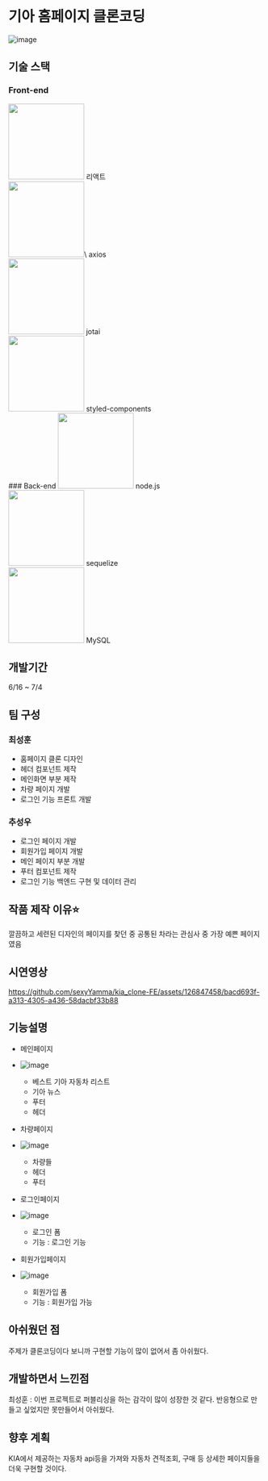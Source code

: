 # 기아 홈페이지 클론코딩
![image](https://github.com/sexyYamma/kia_clone/assets/119480957/7bdff39f-d32b-4757-818b-fc73904cd516)
## 기술 스택
### Front-end
<img src="https://github.com/sexyYamma/kia_clone-FE/assets/126847458/bf4bf9fd-5344-47a2-852a-03005b8d30c7" style="width: 150px; height: 150px;">
리액트
<br/>
<img src="https://github.com/sexyYamma/kia_clone-FE/assets/126847458/3ceaf2ef-0469-42eb-af76-82bd02ab1190" style="width: 150px; height: 150px;">\
axios
<br/>
<img src="https://github.com/sexyYamma/kia_clone-FE/assets/126847458/5ce9148b-3d5d-46ea-8aff-a4cc75b1e455" style="width: 150px; height: 150px;">
jotai
<br/>
<img src="https://github.com/sexyYamma/kia_clone-FE/assets/126847458/9cdb059e-6668-47b6-b694-8cd7667db928" style="width: 150px; height: 150px;">
styled-components
<br/>
### Back-end
<img src="https://github.com/sexyYamma/kia_clone-FE/assets/126847458/a45ef507-e4f6-44c8-a913-a85c32a0e25c" style="width: 150px; height: 150px;">
node.js
<br>
<img src="https://github.com/sexyYamma/kia_clone-FE/assets/126847458/e37bceaa-2667-4888-8e3e-d1cd29005943" style="width: 150px; height: 150px;">
sequelize
<br>
<img src="https://github.com/sexyYamma/kia_clone-FE/assets/126847458/64c1e23b-0130-4cc8-97f3-6c0e43257303" style="width: 150px; height: 150px;">
MySQL
<br>

## 개발기간
6/16 ~ 7/4
## 팀 구성
### 최성훈
- 홈페이지 클론 디자인
- 헤더 컴포넌트 제작
- 메인화면 부분 제작
- 차량 페이지 개발
- 로그인 기능 프론트 개발
### 추성우
- 로그인 페이지 개발
- 회원가입 페이지 개발
- 메인 페이지 부분 개발
- 푸터 컴포넌트 제작
- 로그인 기능 백엔드 구현 및 데이터 관리
## 작품 제작 이유⭐️
깔끔하고 세련된 디자인의 페이지를 찾던 중 공통된 차라는 관심사 중 가장 예쁜 페이지였음
## 시연영상
https://github.com/sexyYamma/kia_clone-FE/assets/126847458/bacd693f-a313-4305-a436-58dacbf33b88

## 기능설명
- 메인페이지
- ![image](https://github.com/sexyYamma/kia_clone-FE/assets/119480957/19f449bd-e7fb-494d-8e7c-7322b2070038)


  - 베스트 기아 자동차 리스트
  - 기아 뉴스
  - 푸터
  - 헤더
- 차량페이지
- ![image](https://github.com/sexyYamma/kia_clone-FE/assets/119480957/e93f6579-bd1a-4ed0-8331-ac0398e321de)

  - 차량들
  - 헤더
  - 푸터
- 로그인페이지
- ![image](https://github.com/sexyYamma/kia_clone-FE/assets/119480957/a452517a-c137-429c-b1c4-33a5a5e3f10c)

  - 로그인 폼
  - 기능 : 로그인 기능
- 회원가입페이지
- ![image](https://github.com/sexyYamma/kia_clone-FE/assets/119480957/a7bee111-ec80-4ba5-9f4f-5aad25a86cd8)

  - 회원가입 폼
  - 기능 : 회원가입 가능
 
## 아쉬웠던 점
주제가 클론코딩이다 보니까 구현할 기능이 많이 없어서 좀 아쉬웠다.
## 개발하면서 느낀점
최성훈 : 이번 프로젝트로 퍼블리싱을 하는 감각이 많이 성장한 것 같다. 반응형으로 만들고 싶었지만 못만들어서 아쉬웠다.
## 향후 계획
KIA에서 제공하는 자동차 api등을 가져와 자동차 견적조회, 구매 등 상세한 페이지들을 더욱 구현할 것이다.
